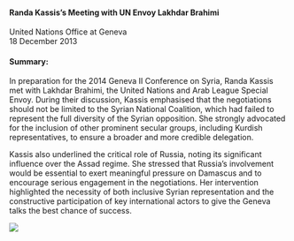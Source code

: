 <h4>Randa Kassis’s Meeting with UN Envoy Lakhdar Brahimi</h4>


United Nations Office at Geneva 
<br>
18 December 2013

	
<h4>Summary:</h4>	

In preparation for the 2014 Geneva II Conference on Syria, Randa Kassis met with Lakhdar Brahimi, the United Nations and Arab League Special Envoy. During their discussion, Kassis emphasised that the negotiations should not be limited to the Syrian National Coalition, which had failed to represent the full diversity of the Syrian opposition. She strongly advocated for the inclusion of other prominent secular groups, including Kurdish representatives, to ensure a broader and more credible delegation.

Kassis also underlined the critical role of Russia, noting its significant influence over the Assad regime. She stressed that Russia’s involvement would be essential to exert meaningful pressure on Damascus and to encourage serious engagement in the negotiations. Her intervention highlighted the necessity of both inclusive Syrian representation and the constructive participation of key international actors to give the Geneva talks the best chance of success.

![](130.JPG)
              
